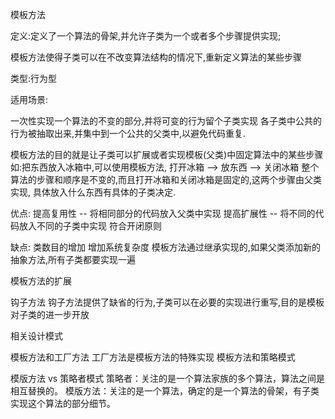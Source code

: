模板方法

定义:定义了一个算法的骨架,并允许子类为一个或者多个步骤提供实现;

模板方法使得子类可以在不改变算法结构的情况下,重新定义算法的某些步骤

类型:行为型

适用场景:

一次性实现一个算法的不变的部分,并将可变的行为留个子类实现
各子类中公共的行为被抽取出来,并集中到一个公共的父类中,以避免代码重复.

模板方法的目的就是让子类可以扩展或者实现模板(父类)中固定算法中的某些步骤
如:把东西放入冰箱中,可以使用模板方法, 打开冰箱 --> 放东西 --> 关闭冰箱  整个
算法的步骤和顺序是不变的,而且打开冰箱和关闭冰箱是固定的,这两个步骤由父类实现,
具体放入什么东西有具体的子类决定.


优点:
提高复用性 -- 将相同部分的代码放入父类中实现 
提高扩展性 -- 将不同的代码放入不同的子类中实现 
符合开闭原则

缺点:
类数目的增加 
增加系统复杂度
模板方法通过继承实现的,如果父类添加新的抽象方法,所有子类都要实现一遍


模板方法的扩展

钩子方法
钩子方法提供了缺省的行为,子类可以在必要的实现进行重写,目的是模板对子类的进一步开放


相关设计模式

模板方法和工厂方法
工厂方法是模板方法的特殊实现
模板方法和策略模式


模版方法 vs 策略者模式
策略者：关注的是一个算法家族的多个算法，算法之间是相互替换的。
模版方法：关注的是一个算法，确定的是一个算法的骨架，有子类实现这个算法的部分细节。
